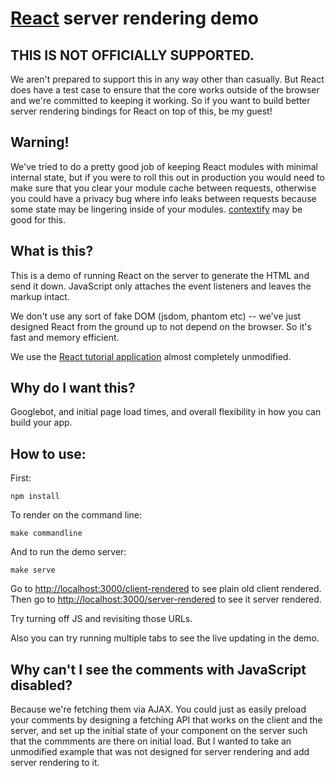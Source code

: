# [React](http://facebook.github.io/react) server rendering demo

## THIS IS NOT OFFICIALLY SUPPORTED.

We aren't prepared to support this in any way other than casually. But React
does have a test case to ensure that the core works outside of the browser
and we're committed to keeping it working. So if you want to build better
server rendering bindings for React on top of this, be my guest!

## Warning!

We've tried to do a pretty good job of keeping React modules with minimal
internal state, but if you were to roll this out in production you would
need to make sure that you clear your module cache between requests,
otherwise you could have a privacy bug where info leaks between requests
because some state may be lingering inside of your modules.
[contextify](https://github.com/brianmcd/contextify) may be good for this.

## What is this?

This is a demo of running React on the server to generate the HTML and send
it down. JavaScript only attaches the event listeners and leaves the markup
intact.

We don't use any sort of fake DOM (jsdom, phantom etc) -- we've just designed
React from the ground up to not depend on the browser. So it's fast and
memory efficient.

We use the [React tutorial application](/petehunt/react-tutorial) almost
completely unmodified.

## Why do I want this?

Googlebot, and initial page load times, and overall flexibility in how you
can build your app.

## How to use:

First:

`npm install`

To render on the command line:

`make commandline`

And to run the demo server:

`make serve`

Go to [http://localhost:3000/client-rendered](http://localhost:3000/client-rendered) to see plain old client rendered.
Then go to [http://localhost:3000/server-rendered](http://localhost:3000/server-rendered) to see it server rendered.

Try turning off JS and revisiting those URLs.

Also you can try running multiple tabs to see the live updating in the demo.

## Why can't I see the comments with JavaScript disabled?

Because we're fetching them via AJAX. You could just as easily preload your comments
by designing a fetching API that works on the client and the server, and set up the
initial state of your component on the server such that the commments are there
on initial load. But I wanted to take an unmodified example that was not designed
for server rendering and add server rendering to it.
